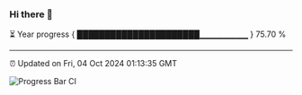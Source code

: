 ### Hi there 👋

⏳ Year progress { ██████████████████████▁▁▁▁▁▁▁▁ } 75.70 %

---

⏰ Updated on Fri, 04 Oct 2024 01:13:35 GMT

![Progress Bar CI](https://github.com/JuvenileQ/Progress-Bar-CI/workflows/main/badge.svg)
